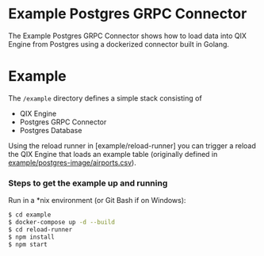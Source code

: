 # Example Postgres GRPC Connector

The Example Postgres GRPC Connector shows how to load data into QIX Engine from Postgres using a 
dockerized connector built in Golang.

# Example

The `/example` directory defines a simple stack consisting of
* QIX Engine
* Postgres GRPC Connector
* Postgres Database

Using the reload runner in [example/reload-runner] you can trigger a reload the QIX Engine that 
loads an example table (originally defined in
[example/postgres-image/airports.csv](example/postgres-image/airports.csv)). 
 
### Steps to get the example up and running

Run in a \*nix environment (or Git Bash if on Windows):

```bash
$ cd example
$ docker-compose up -d --build
$ cd reload-runner
$ npm install
$ npm start
```

